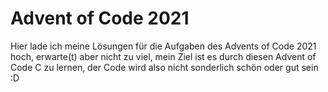 # Advent of Code 2021

Hier lade ich meine Lösungen für die Aufgaben des Advents of Code 2021 hoch,
erwarte(t) aber nicht zu viel, mein Ziel ist es durch diesen Advent of Code
C zu lernen, der Code wird also nicht sonderlich schön oder gut sein :D